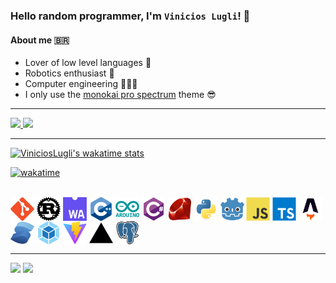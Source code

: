 ### Hello random programmer, I'm `Vinicios Lugli`! 🤗

#### About me 🇧🇷
- Lover of low level languages 🥰
- Robotics enthusiast 🤖
- Computer engineering 👨🏻‍💻
- I only use the [monokai pro spectrum](https://monokai.pro/) theme 😎

---

<div>
	<a href="https://github.com/ViniciosLugli">
	<img height="180em" src="https://github-readme-stats-vinicios-lugli.vercel.app/api?username=ViniciosLugli&show_icons=true&theme=github_dark&include_all_commits=true&count_private=true&title_color=FF6188&icon_color=947BAF&text_color=C8C8C8&bg_color=222222"/>
	<img height="180em" src="https://github-readme-stats-vinicios-lugli.vercel.app/api/top-langs/?username=ViniciosLugli&layout=compact&langs_count=7&theme=github_dark&count_private=true&title_color=FF6188&icon_color=fff&text_color=9f9f9f&bg_color=222222"/>
</div>
		
---

[![ViniciosLugli's wakatime stats](https://github-readme-stats-vinicios-lugli.vercel.app/api/wakatime?username=ViniciosLugli&layout=compact&langs_count=6)](https://github.com/ViniciosLugli?tab=repositories)

[![wakatime](https://wakatime.com/badge/user/0ed594e2-e5a8-4e4f-b14c-c9d61221d45a.svg)](https://wakatime.com/@0ed594e2-e5a8-4e4f-b14c-c9d61221d45a)	
	
<div style="display: inline_block"><br>
	<img align="center" height="38" width="38" src="https://raw.githubusercontent.com/devicons/devicon/master/icons/git/git-original.svg">
	<img align="center" height="38" width="38" src="https://raw.githubusercontent.com/devicons/devicon/master/icons/rust/rust-original.svg">
	<img align="center" height="38" width="38" src="https://raw.githubusercontent.com/devicons/devicon/master/icons/wasm/wasm-original.svg">
	<img align="center" height="38" width="38" src="https://raw.githubusercontent.com/devicons/devicon/master/icons/cplusplus/cplusplus-original.svg">
	<img align="center" height="38" width="38" src="https://raw.githubusercontent.com/devicons/devicon/master/icons/arduino/arduino-original-wordmark.svg">
	<img align="center" height="38" width="38" src="https://raw.githubusercontent.com/devicons/devicon/master/icons/csharp/csharp-original.svg">
	<img align="center" height="38" width="38" src="https://raw.githubusercontent.com/devicons/devicon/master/icons/ruby/ruby-original.svg">
	<img align="center" height="38" width="38" src="https://raw.githubusercontent.com/devicons/devicon/master/icons/python/python-original.svg">
	<img align="center" height="38" width="38" src="https://raw.githubusercontent.com/devicons/devicon/master/icons/godot/godot-original.svg">
	<img align="center" height="38" width="38" src="https://raw.githubusercontent.com/devicons/devicon/master/icons/javascript/javascript-original.svg">
	<img align="center" height="38" width="38" src="https://raw.githubusercontent.com/devicons/devicon/master/icons/typescript/typescript-original.svg">
	<img align="center" height="38" width="38" src="https://raw.githubusercontent.com/devicons/devicon/master/icons/astro/astro-original.svg">
	<img align="center" height="38" width="38" src="https://raw.githubusercontent.com/devicons/devicon/master/icons/solidjs/solidjs-original.svg">
	<img align="center" height="38" width="38" src="https://raw.githubusercontent.com/devicons/devicon/master/icons/webpack/webpack-original.svg">
	<img align="center" height="38" width="38" src="https://raw.githubusercontent.com/devicons/devicon/master/icons/vitejs/vitejs-original.svg">
	<img align="center" height="38" width="38" src="https://raw.githubusercontent.com/devicons/devicon/master/icons/vercel/vercel-original.svg">
	<img align="center" height="38" width="38" src="https://raw.githubusercontent.com/devicons/devicon/master/icons/postgresql/postgresql-original.svg">
</div>
	
---

<div>
	<a href = "mailto:vinicioslugli@gmail.com"><img src="https://img.shields.io/badge/Gmail-D14836?style=for-the-badge&logo=gmail&logoColor=white" target="_blank"></a>
	<a href="https://www.linkedin.com/in/vinicioslugli/" target="_blank"><img src="https://img.shields.io/badge/LinkedIn-0077B5?style=for-the-badge&logo=linkedin&logoColor=white" target="_blank"></a>
</div>
